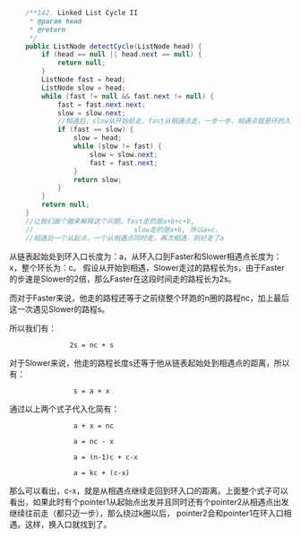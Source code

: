 ```java
    /**142. Linked List Cycle II 
     * @param head
     * @return
     */
    public ListNode detectCycle(ListNode head) {
    	if (head == null || head.next == null) {
    		return null;
    	}
    	ListNode fast = head;
    	ListNode slow = head;
    	while (fast != null && fast.next != null) {
    		fast = fast.next.next;
    		slow = slow.next;
			//相遇后，slow从开始前走，fast从相遇点走，一步一步，相遇点就是环的入口
    		if (fast == slow) {
    			slow = head;
    			while (slow != fast) {
    				slow = slow.next;
    				fast = fast.next;
    			}
    			return slow;
    		}
    	}
    	return null;
    }
    //让我们画个圈来解释这个问题，fast走的是a+b+c+b,
    //						   slow走的是a+b, 所以a=c，
    //相遇后一个从起点，一个从相遇点同时走，再次相遇，刚好走了a
```

从链表起始处到环入口长度为：a，从环入口到Faster和Slower相遇点长度为：x，整个环长为：c。
 假设从开始到相遇，Slower走过的路程长为s，由于Faster的步速是Slower的2倍，那么Faster在这段时间走的路程长为2s。

 而对于Faster来说，他走的路程还等于之前绕整个环跑的n圈的路程nc，加上最后这一次遇见Slower的路程s。

 所以我们有：

                   2s = nc + s

 对于Slower来说，他走的路程长度s还等于他从链表起始处到相遇点的距离，所以有：

                    s = a + x 

 通过以上两个式子代入化简有：

                    a + x = nc

                    a = nc - x

                    a = (n-1)c + c-x

                    a = kc + (c-x)

那么可以看出，c-x，就是从相遇点继续走回到环入口的距离。上面整个式子可以看出，如果此时有个pointer1从起始点出发并且同时还有个pointer2从相遇点出发继续往前走（都只迈一步），那么绕过k圈以后， pointer2会和pointer1在环入口相遇。这样，换入口就找到了。